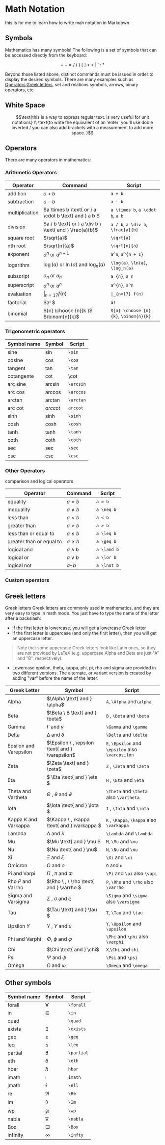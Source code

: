 # Math Notation

this is for me to learn how to write mah notation in Markdown.

## Symbols

Mathematics has many symbols! The following is a set of symbols that can be
accessed directly from the keyboard:

```math
+ \ - \ = \! \ / \ ( \ ) \ [ \ ] \ < \ > \ | \ ' \ : \ *
```

Beyond those listed above, distinct commands must be issued in order to display
the desired symbols. There are many examples such as
[Operators](#operators),[Greek letters](#greek-letters), set and relations
symbols, arrows, binary operators, etc.

## White Space

```math
\text{this is a way to express regular text. is very useful for unit notations} \\
\text{to write the equivalent of an 'enter' you'll use doble inverted / you can also add brackets with a measurement to add more space.  }
```

## Operators

There are many operators in mathematics:

### Arithmetic Operators

| Operator       | Command                                                 | Script                                |
| -------------- | ------------------------------------------------------- | ------------------------------------- |
| addition       | $a + b$                                                 | `a + b`                               |
| subtraction    | $a - b$                                                 | `a - b`                               |
| multiplication | $a \times b \text{ or } a \cdot b \text{ and } a b $    | `a \times b`, `a \cdot b`, `a b`      |
| division       | $a / b \text{ or } a \div b \ \text{ and } \frac{a}{b}$ | `a / b`, `a \div b`, `\frac{a}{b}`    |
| square root    | $\sqrt{a}$                                              | `\sqrt{a}`                            |
| nth root       | $\sqrt[n]{a}$                                           | `\sqrt[n]{a}`                         |
| exponent       | $a^n \text{ or } a^{n + 1}$                             | `a^n`, `a^{n + 1}`                    |
| logarithm      | $\log(a) \text{ or } \ln(a) \text{ and } \log_n(a)$     | `\log(a)`, `\ln(a)`, `\log_n(a)`      |
| subscript      | $a_{n} \text{ or } a_n$                                 | `a_{n}`, `a_n`                        |
| superscript    | $a^{n} \text{ or } a^n$                                 | `a^{n}`, `a^n`                        |
| evaluation     | $\|_{n=17} f(n)$                                        | `\|_{n=17} f(n)`                      |
| factorial      | $a! $                                                   | `a!`                                  |
| binomial       | ${n} \choose {n}{k }$ $\binom{n}{k}$                    | `${n} \choose {n}{k}`, `\binom{n}{k}` |

### Trigonometric operators

| Symbol name | Symbol      | Script    |
| ----------- | ----------- | --------- |
| sine        | $`\sin`$    | `\sin`    |
| cosine      | $`\cos`$    | `\cos`    |
| tangent     | $`\tan`$    | `\tan`    |
| cotangente  | $\cot$      | \cot      |
| arc sine    | $`\arcsin`$ | `\arcsin` |
| arc cos     | $`\arccos`$ | `\arccos` |
| arctan      | $`\arctan`$ | `\arctan` |
| arc cot     | $`arccot`$  | `arccot`  |
| sinh        | $`\sinh`$   | `\sinh`   |
| cosh        | $`\cosh`$   | `\cosh`   |
| tanh        | $`\tanh`$   | `\tanh`   |
| coth        | $`\coth`$   | `\coth`   |
| sec         | $`\sec`$    | `\sec`    |
| csc         | $`\csc`$    | `\csc`    |

### Other Operators

comparison and logical operators

| Operator                 | Command     | Script      |
| ------------------------ | ----------- | ----------- |
| equality                 | $a = b$     | `a = b`     |
| inequality               | $a \neq b$  | `a \neq b`  |
| less than                | $a < b$     | `a < b`     |
| greater than             | $a > b$     | `a > b`     |
| less than or equal to    | $a \leq b$  | `a \leq b`  |
| greater than or equal to | $a \geq b$  | `a \geq b`  |
| logical and              | $a \land b$ | `a \land b` |
| logical or               | $a \lor b$  | `a \lor b`  |
| logical not              | $a \lnot b$ | `a \lnot b` |

### Custom operators

## Greek letters

Greek letters Greek letters are commonly used in mathematics, and they are very
easy to type in math mode. You just have to type the name of the letter after a
backslash:

-   if the first letter is lowercase, you will get a lowercase Greek letter
-   if the first letter is uppercase (and only the first letter), then you will
    get an uppercase letter.

> Note that some uppercase Greek letters look like Latin ones, so they are not
> provided by LaTeX (e.g. uppercase Alpha and Beta are just "A" and "B",
> respectively).

-   Lowercase epsilon, theta, kappa, phi, pi, rho and sigma are provided in two
    different versions. The alternate, or variant version is created by adding
    "var" before the name of the letter:

| Greek Letter             | Symbol                                             | Script                                            |
| ------------------------ | -------------------------------------------------- | ------------------------------------------------- |
| Alpha                    | $`\Alpha \text{ and } \alpha`$                     | `A`, `\Alpha` and`\alpha`                         |
| Beta                     | $`\Beta \ B \text{ and } \beta`$                   | `B` , `\Beta` and `\beta`                         |
| Gamma                    | $`\Gamma \text{ and } \gamma`$                     | `\Gamma` and `\gamma`                             |
| Delta                    | $`\Delta \text{ and } \delta`$                     | `\Delta` and `\delta`                             |
| Epsilon and Varepsilon   | $`\Epsilon \ , \epsilon \text{ and } \varepsilon`$ | `E`, `\Epsilon` and `\epsilon` also `\varepsilon` |
| Zeta                     | $`\Zeta \text{ and } \zeta`$                       | `Z` , `\Zeta` and `\zeta`                         |
| Eta                      | $` \Eta \text{ and } \eta `$                       | `H` , `\Eta` and `\eta`                           |
| Theta and Vartheta       | $`\Theta \ , \ \theta \text{ and } \vartheta`$     | `\Theta` and `\theta` also `\vartheta`            |
| Iota                     | $`\Iota \text{ and } \iota `$                      | `I` , `\Iota` and `\iota`                         |
| Kappa $`K`$ and Varkappa | $`\Kappa \ , \kappa \text{ and } \varkappa `$      | `K` , `\Kappa`, `\kappa` also `\varkappa`         |
| Lambda                   | $` \Lambda \text{ and } \lambda`$                  | `\Lambda` and `\lambda`                           |
| Mu                       | $`\Mu \text{ and } \mu `$                          | `M`, `\Mu` and `\mu`                              |
| Nu                       | $`\Nu \text{ and } \nu`$                           | `N`, `\Nu` and `\nu`                              |
| Xi                       | $`\Xi \text{ and } \xi`$                           | `\Xi` and `\xi`                                   |
| Omicron                  | $`O \text{ and } o`$                               | `O` and `o`                                       |
| Pi and Varpi             | $` \Pi \ , \ \pi \text{ and } \varpi `$            | `\Pi` and `\pi` also `\vapi`                      |
| Rho $`P`$ and Varrho     | $`\Rho \ , \ \rho \text{ and } \varrho `$          | `P`, `\Rho` and `\rho` also `\varrho`             |
| Sigma and Varsigma       | $`\Sigma \ , \ \sigma \text{ and } \varsigma`$     | `\Sigma` and `\sigma` also `\varsigma`            |
| Tau                      | $`\Tau \text{ and } \tau `$                        | `T`, `\Tau` and `\tau`                            |
| Upsilon $`Y`$            | $` Y \ , \ \Upsilon \text{ and } \upsilon `$       | `Y`, `\Upsilon` and `\upsilon`                    |
| Phi and Varphi           | $`\Phi , \ \phi \text{ and } \varphi `$            | `\Phi` and `\phi` also `\varphi`                  |
| Chi                      | $`\Chi \text{ and } \chi`$                         | `X`,`\Chi` and `chi`                              |
| Psi                      | $`\Psi \text{ and }\psi `$                         | `\Psi` and `\psi`                                 |
| Omega                    | $`\Omega \text{ and } \omega`$                     | `\Omega` and `\omega`                             |

## Other symbols

| Symbol name | Symbol     | Script     |
| ----------- | ---------- | ---------- |
| forall      | $\forall$  | `\forall`  |
| in          | $\in$      | `\in`      |
| quad        | $\quad$    | `\quad`    |
| exists      | $\exists$  | `\exists`  |
| geq         | $\geq$     | `\geq`     |
| leq         | $\leq$     | `\leq`     |
| partial     | $\partial$ | `\partial` |
| eth         | $\eth$     | `\eth`     |
| hbar        | $\hbar$    | `hbar`     |
| imath       | $\imath$   | `imath`    |
| jmath       | $\ell$     | `\ell`     |
| re          | $\Re$      | `\Re`      |
| Im          | $\Im$      | `\Im`      |
| wp          | $\wp$      | `\wp`      |
| nabla       | $\nabla$   | `\nabla`   |
| Box         | $\Box$     | `\Box`     |
| infinity    | $\infty$   | `\infty`   |
